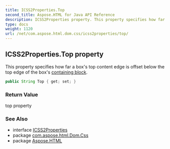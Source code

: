 ```yaml
---
title: ICSS2Properties.Top
second_title: Aspose.HTML for Java API Reference
description: ICSS2Properties property. This property specifies how far a boxs top content edge is offset below the top edge of the boxs containing block
type: docs
weight: 1120
url: /net/com.aspose.html.dom.css/icss2properties/top/
---
```

## ICSS2Properties.Top property

This property specifies how far a box's top content edge is offset below the top edge of the box's [containing block](https://www.w3.org/TR/1998/REC-CSS2-19980512/visuren.html#containing-block).

```java
public String Top { get; set; }
```

### Return Value

top property

### See Also

* interface [ICSS2Properties](../)
* package [com.aspose.html.Dom.Css](../../icss2properties/)
* package [Aspose.HTML](../../../)
